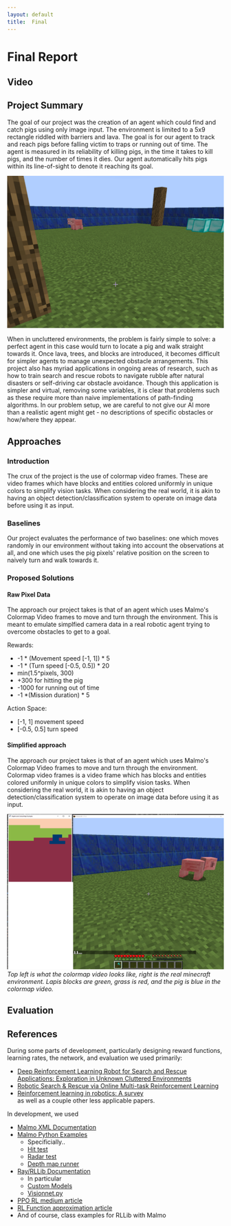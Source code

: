 ```yaml
---
layout: default
title:  Final
---
```


# Final Report

## Video

## Project Summary
<!---
Use another level-two header to start a Project Summary section. Write a few paragraphs
summarizing the goals of the project (yes, yet again, but updated/improved version from the status). In
particular, make sure that the problem is clearly defined here, and feel free to use an image or so to set up
the task. Part of the evaluation will be on how well you are able to motivate the challenges of the problem,
i.e. why is it not trivial, and why you need AI/ML algorithms to solve it
-->
The goal of our project was the creation of an agent which could find and catch pigs using only image input. The environment is limited to a 5x9 rectangle riddled with barriers and lava. The goal is for our agent to track and reach pigs before falling victim to traps or running out of time. The agent is measured in its reliability of killing pigs, in the time it takes to kill pigs, and the number of times it dies. Our agent automatically hits pigs within its line-of-sight to denote it reaching its goal.

![environment](images/environment.png)  

When in uncluttered environments, the problem is fairly simple to solve: a perfect agent in this case would turn to locate a pig and walk straight towards it. Once lava, trees, and blocks are introduced, it becomes difficult for simpler agents to manage unexpected obstacle arrangements. This project also has myriad applications in ongoing areas of research, such as how to train search and rescue robots to navigate rubble after natural disasters or self-driving car obstacle avoidance. Though this application is simpler and virtual, removing some variables, it is clear that problems such as these require more than naive implementations of path-finding algorithms. In our problem setup, we are careful to not give our AI more than a realistic agent might get - no descriptions of specific obstacles or how/where they appear.



## Approaches

<!--
Use another level-two header called Approaches, In this section, describe both the baselines
and your proposed approach(es). Describe precisely what the advantages and disadvantages of each are,
for example, why one might be more accurate, need less data, take more time, overfit, and so on. Include
enough technical information to be able to (mostly) reproduce your project, in particular, use pseudocode
and equations as much as possible.
-->
### Introduction
 The crux of the project is the use of colormap video frames. These are video frames which have blocks and entities colored uniformly in unique colors to simplify vision tasks. When considering the real world, it is akin to having an object detection/classification system to operate on image data before using it as input.

### Baselines
Our project evaluates the performance of two baselines: one which moves randomly in our environment without taking into account the observations at all, and one which uses the pig pixels' relative position on the screen to naively turn and walk towards it. 
<!--
Continue evaluating with more data
-->

### Proposed Solutions
#### Raw Pixel Data
The approach our project takes is that of an agent which uses Malmo's Colormap Video frames to move and turn through the environment. This is meant to emulate simplfied camera data in a real robotic agent trying to overcome obstacles to get to a goal. 

Rewards:
 * -1 * (Movement speed [-1, 1]) * 5
 * -1 * (Turn speed [-0.5, 0.5]) * 20
 * min(1.5^pixels, 300)
 * +300 for hitting the pig
 * -1000 for running out of time
 * -1 *(Mission duration) * 5

Action Space:
 * [-1, 1] movement speed
 * [-0.5, 0.5] turn speed


#### Simplified approach
The approach our project takes is that of an agent which uses Malmo's Colormap Video frames to move and turn through the environment. Colormap video frames is a video frame which has blocks and entities colored uniformly in unique colors to simplify vision tasks. When considering the real world, it is akin to having an object detection/classification system to operate on image data before using it as input.

![colormap](images/colormap.png)  
*Top left is what the colormap video looks like, right is the real minecraft environment. Lapis blocks are green, grass is red, and the pig is blue in the colormap video.*
<!--
Need to add other approach of simplified space if that works
-->
## Evaluation

## References
During some parts of development, particularly designing reward functions, learning rates, the network, and evaluation we used primarily:  
 * [Deep Reinforcement Learning Robot for Search and Rescue Applications: Exploration in Unknown Cluttered Environments](https://ieeexplore.ieee.org/document/8606991)  
 * [Robotic Search & Rescue via Online Multi-task Reinforcement Learning](https://arxiv.org/abs/1511.08967)  
 * [Reinforcement learning in robotics: A survey](https://journals.sagepub.com/doi/full/10.1177/0278364913495721)  
as well as a couple other less applicable papers.

In development, we used 
 * [Malmo XML Documentation](https://microsoft.github.io/malmo/0.30.0/Schemas/MissionHandlers.html)
 * [Malmo Python Examples](https://github.com/microsoft/malmo/tree/master/Malmo/samples/Python_examples) 
    - Specificially..
    - [Hit test](https://github.com/microsoft/malmo/blob/master/Malmo/samples/Python_examples/hit_test.py)
    - [Radar test](https://github.com/microsoft/malmo/blob/master/Malmo/samples/Python_examples/radar_test.py)
    - [Depth map runner](https://github.com/microsoft/malmo/blob/master/Malmo/samples/Python_examples/depth_map_runner.py)
 * [Ray/RLLib Documentation](https://docs.ray.io/en/master/rllib.html)
    - In particular
    - [Custom Models](https://docs.ray.io/en/stable/rllib-models.html#custom-models-pytorch)
    - [Visionnet.py](https://github.com/ray-project/ray/blob/master/rllib/models/torch/visionnet.py)
 * [PPO RL medium article](https://medium.com/aureliantactics/ppo-hyperparameters-and-ranges-6fc2d29bccbe)
 * [RL Function approximation article](https://towardsdatascience.com/function-approximation-in-reinforcement-learning-85a4864d566)
 * And of course, class examples for RLLib with Malmo
